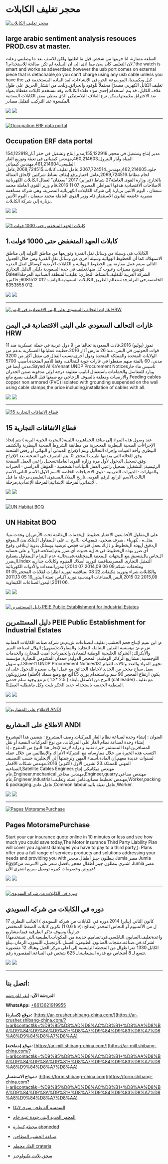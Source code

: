 # محجر تغليف الكابلات

<a href="https://swt.shibang-china.com/?l=ar&img&k=%D9%85%D8%AD%D8%AC%D8%B1+%D8%AA%D8%BA%D9%84%D9%8A%D9%81+%D8%A7%D9%84%D9%83%D8%A7%D8%A8%D9%84%D8%A7%D8%AA" target="_blank">![محجر تغليف الكابلات](http://static.shibang-china.com/all-800x300/1457.jpg)</a>

## large arabic sentiment analysis resouces PROD.csv at master.
السلعة ممتازة، انا جربتها من شخص قبل ما اطلبها ولكن للاسف بعد ما وصلتني زعلت لان التغليف كان سئ مما ادى الى ان السلعة لم تكن صالحة للاستخدام,1.&quot;the watch is smart and works as adevertised,however the usb port comes on external piece that is detachable,so you can&#39;t charge using any usb cable unless you have the.كبل ويكيبيديا، الموسوعة الحرةفي الإنشاءات، تُعد المادة المستخدمة في تغليف الكابل الكهربي مصدرًا محتملاً للوقود والحرائق.وللحد من انتشار الحريق على طول غلاف الكابل، قد يتم استخدام إحدى مواد طلاء الكابلات وقد تستخدم كابلات مغطاة بمواد ضد الاحتراق بطبيعتها.يمكن نزع الغلاف البلاستيكي الذي يغطي بعض الكابلات المعدنية المكسوة عند التركيب لتقليل مصادر.


<a href="https://whatsapp.shibangsoft.com/WhatsApp.php" target="_blank" title="WhatsApp">![](http://static.shibang-china.com/icon/whatsapp.png)</a> <a href="https://swt.shibang-china.com/?l=ar&icon&k=%D9%85%D8%AD%D8%AC%D8%B1+%D8%AA%D8%BA%D9%84%D9%8A%D9%81+%D8%A7%D9%84%D9%83%D8%A7%D8%A8%D9%84%D8%A7%D8%AA" target="_blank">![](http://static.shibang-china.com/icon/chat-ar.png)</a>

---

<a href="https://swt.shibang-china.com/?l=ar&img&k=%D9%85%D8%AD%D8%AC%D8%B1+%D8%AA%D8%BA%D9%84%D9%8A%D9%81+%D8%A7%D9%84%D9%83%D8%A7%D8%A8%D9%84%D8%A7%D8%AA" target="_blank">![Occupation ERF data portal](http://static.shibang-china.com/all-800x300/332.jpg)</a>

## Occupation ERF data portal
154,122918,مدير إنتاج وتشغيل فى محجر.155,122919,مدير إنتاج وتشغيل فى حفر آبار المياه وآبار البترول.460,214603,مهندس كيميائى فى تعبئة وتوزيع الغاز الطبيعى.461,214604,مهندس كيميائى جلود.462,214605,مهندس.2067,724514,عامل تغليف كابلات.2068,724515,عامل لحام مطاط.2069,724516,عامل اختبار.رفع إيقاف نشاط شركتين لإلحاق العمالة بالخارج. وزارة القوى العاملة27 شباط (فبراير) 2017.&quot;سعفان&quot; لعمال الكابلات الكهربائية الاصلاحات الاقتصادية هدفها المواطن المصري.07 11 2016.قام وزير القوي العاملة محمد سعفان ، اليوم الأثنين بزيارة إلي شركة الكابلات الكهربائية المصرية، وهي شركة مساهمة مصرية خاضعة لقانون الاستثمار.قام وزير القوي العاملة محمد سعفان ، اليوم الأثنين بزيارة إلي شركة الكابلات.


<a href="https://whatsapp.shibangsoft.com/WhatsApp.php" target="_blank" title="WhatsApp">![](http://static.shibang-china.com/icon/whatsapp.png)</a> <a href="https://swt.shibang-china.com/?l=ar&icon&k=%D9%85%D8%AD%D8%AC%D8%B1+%D8%AA%D8%BA%D9%84%D9%8A%D9%81+%D8%A7%D9%84%D9%83%D8%A7%D8%A8%D9%84%D8%A7%D8%AA" target="_blank">![](http://static.shibang-china.com/icon/chat-ar.png)</a>

---

<a href="https://swt.shibang-china.com/?l=ar&img&k=%D9%85%D8%AD%D8%AC%D8%B1+%D8%AA%D8%BA%D9%84%D9%8A%D9%81+%D8%A7%D9%84%D9%83%D8%A7%D8%A8%D9%84%D8%A7%D8%AA" target="_blank">![1.كابلات الجهد المنخفض حتى 1000 فولت](http://static.shibang-china.com/all-800x300/194.jpg)</a>

## 1.كابلات الجهد المنخفض حتى 1000 فولت
الكابلات هى وسيلة من وسائل نقل القدرة وتوزيعها من مناطق التوليد إلى مناطق الاستهلاك كما أن الخطوط الهوائية وسيلة أخرى من وسائل نقل القدرة.ومن خلال الجدول التالي سيتم عمل مقارنة بين الخطوط الهوائية و الكابلات الأرضية كوسائل لنقل القدرة لتوضيح مميزات وعيوب كل منها.تغليف في جدة السعودية دليلي الدليل التجاري Daleeliالشركة العربية للتغليف.النشاط التجاري: تغليف.المنطقة الصناعية المرحلة الخامسة,حي النزلة,جدة.معالم الطريق الكابلات السعودية.الهاتف: 012 6081512; فاكس: 012 6353555.


<a href="https://whatsapp.shibangsoft.com/WhatsApp.php" target="_blank" title="WhatsApp">![](http://static.shibang-china.com/icon/whatsapp.png)</a> <a href="https://swt.shibang-china.com/?l=ar&icon&k=%D9%85%D8%AD%D8%AC%D8%B1+%D8%AA%D8%BA%D9%84%D9%8A%D9%81+%D8%A7%D9%84%D9%83%D8%A7%D8%A8%D9%84%D8%A7%D8%AA" target="_blank">![](http://static.shibang-china.com/icon/chat-ar.png)</a>

---

<a href="https://swt.shibang-china.com/?l=ar&img&k=%D9%85%D8%AD%D8%AC%D8%B1+%D8%AA%D8%BA%D9%84%D9%8A%D9%81+%D8%A7%D9%84%D9%83%D8%A7%D8%A8%D9%84%D8%A7%D8%AA" target="_blank">![غارات التحالف السعودي على البنى الاقتصادية في اليمن HRW](http://static.shibang-china.com/all-800x300/1361.jpg)</a>

## غارات التحالف السعودي على البنى الاقتصادية في اليمن HRW
11 تموز (يوليو) 2016.قادت السعودية تحالفا من 9 دول عربية في حملة عسكرية ضد قوات الحوثيين في اليمن، منذ 26 مارس آذار 2016.حظيت عملياتها العسكرية بدعم من الولايات المتحدة والمملكة المتحدة ودول أخرى.تسبب القتال في مقتل أكثر من 3200 مدني، 60 بالمئة منهم سقطوا في غارات جوية للتحالف، وفقا للأمم المتحدة.أصيب 5700 مدني أيضا في.Sayed Al Ka&#39;enaat UNDP Procurement Noticesتاسيس ماء حار وبارد للمغاسل والحمامات باستعمال انابيب مغلونة درجة اولى مدفونة ضمن الجدران والارضيات ومغلفة بالصوف الزجاجي مع صبغها قبل التغليف بصبغ مانع.Feeding cables copper non armored (PVC) isolated with grounding suspended on the wall using cable clamps,the price including,installation of cables with all.


<a href="https://whatsapp.shibangsoft.com/WhatsApp.php" target="_blank" title="WhatsApp">![](http://static.shibang-china.com/icon/whatsapp.png)</a> <a href="https://swt.shibang-china.com/?l=ar&icon&k=%D9%85%D8%AD%D8%AC%D8%B1+%D8%AA%D8%BA%D9%84%D9%8A%D9%81+%D8%A7%D9%84%D9%83%D8%A7%D8%A8%D9%84%D8%A7%D8%AA" target="_blank">![](http://static.shibang-china.com/icon/chat-ar.png)</a>

---

<a href="https://swt.shibang-china.com/?l=ar&img&k=%D9%85%D8%AD%D8%AC%D8%B1+%D8%AA%D8%BA%D9%84%D9%8A%D9%81+%D8%A7%D9%84%D9%83%D8%A7%D8%A8%D9%84%D8%A7%D8%AA" target="_blank">![15 قطاع الاتفاقات التجارية](http://static.shibang-china.com/all-800x300/1044.jpg)</a>

## 15 قطاع الاتفاقات التجارية
عند وصول هذه المواد إلى منافذ الجماهيرية الليبية( البحرية الجوية البرية ) يتم إتخاذ الإجراءات الصحية البيطرية المحجرية من مطابقة الشروط الصحية البيطرية والكشف البيطرى وأخذ العينات وإجراء التحاليل ويتم الإفراج المبدئى أو النهائى أو رفض الشحنة وفق للحالة التى يقدمها طبيب المحجر 0. يتم التصرف فى الشحنة بعد الإفراج وفق.تسجيل الدخول لأول مرة وزارة القوى العاملةتسجيل راغبي العمل.الصفحة الرئيسية; التشغيل; تسجيل راغبي العمل.البيانات الشخصية &middot; المؤهل الدراسي &middot; الخبرات والمهارات &middot; الدورات التدريبية &middot; ذوى الاحتياجات الخاصة.الاسم الاول.الاسم الثانى.الاسم الثالث.الاسم الرابع.الرقم القومى.تاريخ الميلاد.المستوى التعليمي.مرحلة ما قبل الابتدائى,المرحلة الابتدائية,المرحلة الإعدادية,مرحلة.


<a href="https://whatsapp.shibangsoft.com/WhatsApp.php" target="_blank" title="WhatsApp">![](http://static.shibang-china.com/icon/whatsapp.png)</a> <a href="https://swt.shibang-china.com/?l=ar&icon&k=%D9%85%D8%AD%D8%AC%D8%B1+%D8%AA%D8%BA%D9%84%D9%8A%D9%81+%D8%A7%D9%84%D9%83%D8%A7%D8%A8%D9%84%D8%A7%D8%AA" target="_blank">![](http://static.shibang-china.com/icon/chat-ar.png)</a>

---

<a href="https://swt.shibang-china.com/?l=ar&img&k=%D9%85%D8%AD%D8%AC%D8%B1+%D8%AA%D8%BA%D9%84%D9%8A%D9%81+%D8%A7%D9%84%D9%83%D8%A7%D8%A8%D9%84%D8%A7%D8%AA" target="_blank">![UN Habitat BOQ](http://static.shibang-china.com/all-800x300/776.jpg)</a>

## UN Habitat BOQ
ﻋﻠﻰ ﺍﻝﻤﻘﺎﻭل.ﺍﻷﺨﺫ.ﺒﻌﻴﻥ ﺍﻻﻋﺘﺒﺎﺭ ﺨﻁﻭﻁ ﺍﻝﺨﺩﻤﺎﺕ ﺍﻝﻘﺎﺌﻤﺔ ﺘﺤﺕ.ﺍﻷﺭﺽ.ﺇﻥ ﻭﺠﺩﺕ.ﻤﻴﺎ: ﻤﺜل.ﻩ ، ﻜﻬﺭﺒﺎﺀ ، ﺼﺭﻑ.ﺼﺤﻲ.، ﺘﻠﻴﻔﻭﻨﺎﺕ ،.ﺍﻝﺦ ….ﻋﻠﻰ ﺍﻝﻤﻘﺎﻭل ﺍﻝﺘﺄﻜﺩ ﻤﻥ ﺍﻝﻤﻭﻗﻊ ﺍﻝﺩﻗﻴﻕ ﻝﻬﺫﻩ ﺍﻝﺨﻁﻭﻁ ﻭ ﺫﻝﻙ ﺒﻌﻤل ﻗﻨﻭﺍﺕ ﻓﺤﺹ.ﻋﺭﻀﻴﺔ ﺒﻭﺴﺎﺌل ﻴﺩﻭﻴﺔ ﻝﺘﻼﻓﻰ ﻭﻗﻭﻉ ﺃﻯ ﻀﺭﺭ ﺒﻬﺫﻩ ﺍﻝﺨﻁﻭﻁ.ﻓﻰ ﺤﺎﻝﺔ ﺤﺩﻭﺙ.ﺃﻱ.ﻀﺭﺭ ﻴﺘﻡ.ﺇﺼﻼﺤﻪ.ﻓﻭﺭﺍﹰ ﻭ ﻋﻠﻰ.ﺤﺴﺎﺒﻪ ﺍﻝﺨﺎﺹ ﺒﺎﻝﺘﻨﺴﻴﻕ ﻤﻊ.ﺍﻝﺠﻬﺎﺕ ﺍﻝﻤﻌﻨﻴﺔ.ﺍﻝﻤﺨﺘﻠﻔﺔ.ﻓﻰ.ﺤﺎﻝﺔ ﻋﺩﻡ ﺍﻝﺘﺯﺍﻡ ﺍﻝﻤﻘﺎﻭل ﺒﺘﺼﻠﻴﺢ ﺍﻝﻀﺭﺭ.Index التمثيل التجارى المصرىمناقصة لتوريد أسلاك المنيوم وكابلات جداريه وملحقات شبكه,09 06 2014,09 07 2014,اليمن,المعدات والأدوات الكهربائية والكابلات.شراء وتوريد مكيفات,22 08 .مناقصة لتوريد اطارات لقلابات المحجر,05 01 2015,09 02 2015,اليمن,الصناعات الهندسية.توريد اكياس تعبئة البذور,16 05 2011,13 06 2011,اليمن,الصناعات الكيماوية.


<a href="https://whatsapp.shibangsoft.com/WhatsApp.php" target="_blank" title="WhatsApp">![](http://static.shibang-china.com/icon/whatsapp.png)</a> <a href="https://swt.shibang-china.com/?l=ar&icon&k=%D9%85%D8%AD%D8%AC%D8%B1+%D8%AA%D8%BA%D9%84%D9%8A%D9%81+%D8%A7%D9%84%D9%83%D8%A7%D8%A8%D9%84%D8%A7%D8%AA" target="_blank">![](http://static.shibang-china.com/icon/chat-ar.png)</a>

---

<a href="https://swt.shibang-china.com/?l=ar&img&k=%D9%85%D8%AD%D8%AC%D8%B1+%D8%AA%D8%BA%D9%84%D9%8A%D9%81+%D8%A7%D9%84%D9%83%D8%A7%D8%A8%D9%84%D8%A7%D8%AA" target="_blank">![دليل المستثمرين PEIE Public Establishment for Industrial Estates](http://static.shibang-china.com/all-800x300/935.jpg)</a>

## دليل المستثمرين PEIE Public Establishment for Industrial Estates
م; ابن تميم لإنتاج فحم الخشب; تغليف للصناعات ش.م.م; شركة صناعة الكابلات العمانية ش.م.م; مؤسسة الثقلين الشامله للتجارة والمقاولات(مقهى); الهلال لصناعة الفيبر والأيكرلك; الشركة الخليجية الوطنية للمعادن والحفريات; أميت للمخازن والخدمات اللوجستية; مشاريع الركائز الوطنية; المحجر الدولية; حمدان المكتومي للتجارة; مؤسسة ابو سهيل.Sheet1 UNDP Procurement Notices131,تجهيز المواد والعدد والالات للقيام بعمل سياج محجر من الحديد لاحاطة الحدائق مع عمل ابواب صغيرة للدخول على ان يكون ارتفاع المحجر 90 سم وباستخدام بوري 1.5أنج مع وضع.سمك (6ملم) محززويكون البرج من الاسفل بابعاد ( 2.5 *1.2 ) م مع وجود سلم خدمي (cat leader) مع تغليف المنطقة الخدميه باستخدام حديد الجكر بليت وكل مايتطلبه العمل0.


<a href="https://whatsapp.shibangsoft.com/WhatsApp.php" target="_blank" title="WhatsApp">![](http://static.shibang-china.com/icon/whatsapp.png)</a> <a href="https://swt.shibang-china.com/?l=ar&icon&k=%D9%85%D8%AD%D8%AC%D8%B1+%D8%AA%D8%BA%D9%84%D9%8A%D9%81+%D8%A7%D9%84%D9%83%D8%A7%D8%A8%D9%84%D8%A7%D8%AA" target="_blank">![](http://static.shibang-china.com/icon/chat-ar.png)</a>

---

<a href="https://swt.shibang-china.com/?l=ar&img&k=%D9%85%D8%AD%D8%AC%D8%B1+%D8%AA%D8%BA%D9%84%D9%8A%D9%81+%D8%A7%D9%84%D9%83%D8%A7%D8%A8%D9%84%D8%A7%D8%AA" target="_blank">![الاطلاع على المشاريع ANDI](http://static.shibang-china.com/all-800x300/803.jpg)</a>

## الاطلاع على المشاريع ANDI
العنوان : إنشاء وحدة لصناعة نظام الغاز للمركبات.وصف المشروع : يتضمن هذا المشروع إنشاء وحدة لصناعة نظام الغاز على المركبات، من نوع المركبات النفعية أو نقل المسافرين.لهذا المستثمر خبرة تقنية و دراية لازمة لإنجاز هذا النوع من المنتوج ، إذ اكتسب هذه الخبرة من خلال ممارساته مع الشركاء الأتراك والإيطاليين من خلال عمله لسنوات عديدة معهم.إن المادة.أسماء المهن وترجمتها إلى الإنجليزية حسب التصنيف المهني للمملكة.23 تشرين الأول (أكتوبر) 2016.مهندس شبكات الأقمار الصناعية,Satellite Cables Engineer.مهندس ميكانيكي إنتاج عام,Engineer,mechanical.مهندس محاجر,Engineer,quarry.مهندس صناعي عام,Engineer,industrial.مهندس تخطيط مصانع.عامل تعبئه وتغليف,Worker,packing &amp; packaging.عامل عادي,Common labour.عامل تعبئه باليد,Worker.


<a href="https://whatsapp.shibangsoft.com/WhatsApp.php" target="_blank" title="WhatsApp">![](http://static.shibang-china.com/icon/whatsapp.png)</a> <a href="https://swt.shibang-china.com/?l=ar&icon&k=%D9%85%D8%AD%D8%AC%D8%B1+%D8%AA%D8%BA%D9%84%D9%8A%D9%81+%D8%A7%D9%84%D9%83%D8%A7%D8%A8%D9%84%D8%A7%D8%AA" target="_blank">![](http://static.shibang-china.com/icon/chat-ar.png)</a>

---

<a href="https://swt.shibang-china.com/?l=ar&img&k=%D9%85%D8%AD%D8%AC%D8%B1+%D8%AA%D8%BA%D9%84%D9%8A%D9%81+%D8%A7%D9%84%D9%83%D8%A7%D8%A8%D9%84%D8%A7%D8%AA" target="_blank">![Pages MotorsmePurchase](http://static.shibang-china.com/all-800x300/822.jpg)</a>

## Pages MotorsmePurchase
Start your car insurance quote online in 10 minutes or less and see how much you could save today,The Motor Insurance Third Party Liability Plan will cover you against damages you have to pay to a third party,): Plans offer you a full range of services products and solutions addressing your needs and providing you with.بنطلون جينز أطفال محجر Jumia مصر Jumia Egyptاشترى بنطلون جينز أطفال محجر بأفضل سعر على الانترنت من Jumia مصر عروض وخصومات كبيرة توصيل سريع اشترى الأن!


<a href="https://whatsapp.shibangsoft.com/WhatsApp.php" target="_blank" title="WhatsApp">![](http://static.shibang-china.com/icon/whatsapp.png)</a> <a href="https://swt.shibang-china.com/?l=ar&icon&k=%D9%85%D8%AD%D8%AC%D8%B1+%D8%AA%D8%BA%D9%84%D9%8A%D9%81+%D8%A7%D9%84%D9%83%D8%A7%D8%A8%D9%84%D8%A7%D8%AA" target="_blank">![](http://static.shibang-china.com/icon/chat-ar.png)</a>

---

<a href="https://swt.shibang-china.com/?l=ar&img&k=%D9%85%D8%AD%D8%AC%D8%B1+%D8%AA%D8%BA%D9%84%D9%8A%D9%81+%D8%A7%D9%84%D9%83%D8%A7%D8%A8%D9%84%D8%A7%D8%AA" target="_blank">![دوره في الكابلات من شركه السويدي](http://static.shibang-china.com/all-800x300/361.jpg)</a>

## دوره في الكابلات من شركه السويدي
17 كانون الثاني (يناير) 2014.دوره في الكابلات من شركه السويدي ) الجانب النظري تكوين كابلات الضغط المنخفض (0.6 1 k.v): ل من الألمنيوم أو النحاس المخمر (معالج حرارياً) وسوف نذكر الطرقية فيما.مشاريع واعدةتغليف.الصابون.النابلسي.في.تصاميم.جديدة.من.المكونات.الطبيعية.التي.تستخدمها.الشركة.في.صناعة.منتجات.الصابون.الطبيعي:.العسل،.الزنجبيل،.الليمون،.الرمان،.يبلغ الكابل.1330 مترا طوال من المحطة الرئيسية إلى أعلى مركز الجبل.وهناك 12 مقصورة تتسع لـ 8 أشخاص مع قدرة استيعابية.لـ 625 شخص في الساعة.المقصورة رقم.


<a href="https://whatsapp.shibangsoft.com/WhatsApp.php" target="_blank" title="WhatsApp">![](http://static.shibang-china.com/icon/whatsapp.png)</a> <a href="https://swt.shibang-china.com/?l=ar&icon&k=%D9%85%D8%AD%D8%AC%D8%B1+%D8%AA%D8%BA%D9%84%D9%8A%D9%81+%D8%A7%D9%84%D9%83%D8%A7%D8%A8%D9%84%D8%A7%D8%AA" target="_blank">![](http://static.shibang-china.com/icon/chat-ar.png)</a>

---
## اتصل بنا:

**الدردشة الآن:** [انقر للدردشة](https://swt.shibang-china.com?l=ar&contact&k=%D9%85%D8%AD%D8%AC%D8%B1+%D8%AA%D8%BA%D9%84%D9%8A%D9%81+%D8%A7%D9%84%D9%83%D8%A7%D8%A8%D9%84%D8%A7%D8%AA)

**WhatsApp:**  [+8613621919955](https://whatsapp.shibangsoft.com/WhatsApp.php)

**موقع (كسارة):** [https://ar-crusher.shibang-china.com/](https://ar-crusher.shibang-china.com/?l=ar&contact&k=%D9%85%D8%AD%D8%AC%D8%B1+%D8%AA%D8%BA%D9%84%D9%8A%D9%81+%D8%A7%D9%84%D9%83%D8%A7%D8%A8%D9%84%D8%A7%D8%AA)

**موقع (مطحنة):** [https://ar-mill.shibang-china.com/](https://ar-mill.shibang-china.com/?l=ar&contact&k=%D9%85%D8%AD%D8%AC%D8%B1+%D8%AA%D8%BA%D9%84%D9%8A%D9%81+%D8%A7%D9%84%D9%83%D8%A7%D8%A8%D9%84%D8%A7%D8%AA)

**نموذج الاستفسار:** [https://form.shibang-china.com](https://form.shibang-china.com?l=ar&contact&k=%D9%85%D8%AD%D8%AC%D8%B1+%D8%AA%D8%BA%D9%84%D9%8A%D9%81+%D8%A7%D9%84%D9%83%D8%A7%D8%A8%D9%84%D8%A7%D8%AA)

* [السمسم آلة طحن سري لانكا](../30/%D8%A7%D9%84%D8%B3%D9%85%D8%B3%D9%85%20%D8%A2%D9%84%D8%A9%20%D8%B7%D8%AD%D9%86%20%D8%B3%D8%B1%D9%8A%20%D9%84%D8%A7%D9%86%D9%83%D8%A7.md)

* [المحمر الحديد البني جودة عينة خام](../26/%D8%A7%D9%84%D9%85%D8%AD%D9%85%D8%B1%20%D8%A7%D9%84%D8%AD%D8%AF%D9%8A%D8%AF%20%D8%A7%D9%84%D8%A8%D9%86%D9%8A%20%D8%AC%D9%88%D8%AF%D8%A9%20%D8%B9%D9%8A%D9%86%D8%A9%20%D8%AE%D8%A7%D9%85.md)

* [محطة كسارة aboneded](../26/%D9%85%D8%AD%D8%B7%D8%A9%20%D9%83%D8%B3%D8%A7%D8%B1%D8%A9%20aboneded.md)

* [صناعة الخشب المطاحن](../30/%D8%B5%D9%86%D8%A7%D8%B9%D8%A9%20%D8%A7%D9%84%D8%AE%D8%B4%D8%A8%20%D8%A7%D9%84%D9%85%D8%B7%D8%A7%D8%AD%D9%86.md)

* [الفك محطم crateria](../29/%D8%A7%D9%84%D9%81%D9%83%20%D9%85%D8%AD%D8%B7%D9%85%20crateria.md)

* [سحق بلانت تكنولوجيز](../26/%D8%B3%D8%AD%D9%82%20%D8%A8%D9%84%D8%A7%D9%86%D8%AA%20%D8%AA%D9%83%D9%86%D9%88%D9%84%D9%88%D8%AC%D9%8A%D8%B2.md)